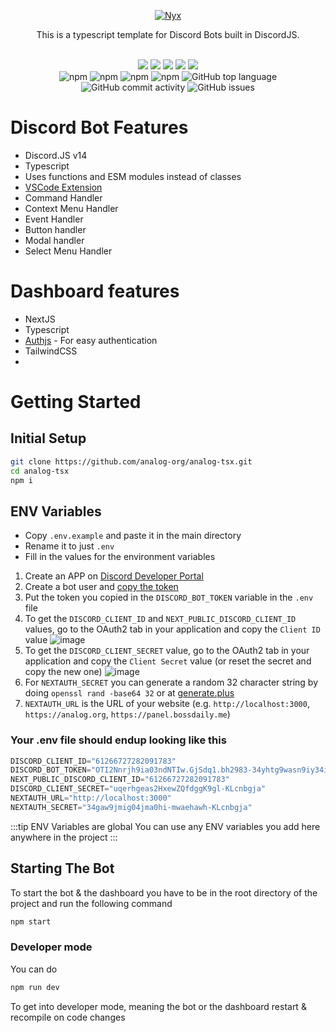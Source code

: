 <p align="center">
  <a href="#">
    <img alt="Nyx" src="https://cdn.discordapp.com/attachments/762378948566319136/1004125412261101650/analog_ts_logo.svg"/>
  </a>
</p>

<div align="center">
  
  This is a typescript template for Discord Bots built in DiscordJS.
  
  <br />
</div>
<div align="center">
  <img src="https://img.shields.io/badge/TypeScript-007ACC?style=for-the-badge&logo=typescript&logoColor=white">
  <img src="https://img.shields.io/badge/Prisma-3982CE?style=for-the-badge&logo=Prisma&logoColor=white">
  <img src="https://img.shields.io/badge/next.js-000000?style=for-the-badge&logo=nextdotjs&logoColor=white">
  <img src="https://img.shields.io/badge/Tailwind_CSS-38B2AC?style=for-the-badge&logo=tailwind-css&logoColor=white">
  <img src="https://img.shields.io/badge/Turbo-Repo-blueviolet.svg?style=for-the-badge&logo=turborepo&labelColor=000000&logoWidth=20&logoColor=white">
</div>
<div align="center">
  <img alt="npm" src="https://img.shields.io/npm/v/discord.js?label=D.JS&style=flat-square">
  <img alt="npm" src="https://img.shields.io/npm/v/next?label=next&style=flat-square">
  <img alt="npm" src="https://img.shields.io/npm/v/next-auth?label=next-auth&style=flat-square">
  <img alt="npm" src="https://img.shields.io/npm/v/turbo?label=Turbo&style=flat-square">
  <img alt="GitHub top language" src="https://img.shields.io/github/languages/top/analog-org/analog-tsx?style=flat-square">
  <img alt="GitHub commit activity" src="https://img.shields.io/github/commit-activity/w/analog-org/analog-tsx?style=flat-square">
  <img alt="GitHub issues" src="https://img.shields.io/github/issues/analog-org/analog-tsx?style=flat-square">
</div>

# Discord Bot Features
- Discord.JS v14
- Typescript
- Uses functions and ESM modules instead of classes
- [VSCode Extension](https://marketplace.visualstudio.com/items?itemName=BossDaily.analog-ts-snippets&ssr=false)
- Command Handler
- Context Menu Handler
- Event Handler
- Button handler
- Modal handler
- Select Menu Handler


# Dashboard features
- NextJS
- Typescript
- [Authjs](https://authjs.dev/) - For easy authentication
- TailwindCSS
- 

# Getting Started 
## Initial Setup
```sh
git clone https://github.com/analog-org/analog-tsx.git
cd analog-tsx
npm i
```
## ENV Variables

- Copy `.env.example` and paste it in the main directory
- Rename it to just `.env`
- Fill in the values for the environment variables


1. Create an APP on [Discord Developer Portal](https://discord.com/developers/applications)
2. Create a bot user and [copy the token](https://discordjs.guide/preparations/setting-up-a-bot-application.html#your-bot-s-token)
3. Put the token you copied in the `DISCORD_BOT_TOKEN` variable in the `.env` file
4. To get the `DISCORD_CLIENT_ID` and `NEXT_PUBLIC_DISCORD_CLIENT_ID` values, go to the OAuth2 tab in your application and copy the `Client ID` value
![image](https://media.discordapp.net/attachments/1004769215347175484/1059533910599540767/image.png)
5. To get the `DISCORD_CLIENT_SECRET` value, go to the OAuth2 tab in your application and copy the `Client Secret` value (or reset the secret and copy the new one)
![image](https://cdn.discordapp.com/attachments/1004769215347175484/1059534856817745930/image.png)
6. For `NEXTAUTH_SECRET` you can generate a random 32 character string by doing `openssl rand -base64 32` or at [generate.plus](https://generate.plus/en/base64)
7. `NEXTAUTH_URL` is the URL of your website (e.g. `http://localhost:3000`, `https://analog.org`, `https://panel.bossdaily.me`)

### Your .env file should endup looking like this
```js title=".env"
DISCORD_CLIENT_ID="61266727282091783"
DISCORD_BOT_TOKEN="OTI2Nnrjh9ia03ndNTIw.GjSdq1.bh2983-34yhtg9wasn9iy34ifgkaopneianwh"
NEXT_PUBLIC_DISCORD_CLIENT_ID="61266727282091783"
DISCORD_CLIENT_SECRET="uqerhgeas2HxewZQfdggK9gl-KLcnbgja"
NEXTAUTH_URL="http://localhost:3000"
NEXTAUTH_SECRET="34gaw9jmig04jma0hi-mwaehawh-KLcnbgja"
```
:::tip ENV Variables are global
You can use any ENV variables you add here anywhere in the project
:::
## Starting The Bot

To start the bot & the dashboard you have to be in the root directory of the project and run the following command  
```bash
npm start
```
### Developer mode
You can do
```bash
npm run dev
```
To get into developer mode, meaning the bot or the dashboard restart & recompile on code changes
